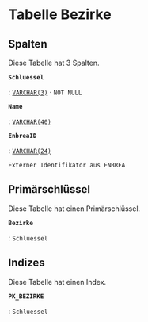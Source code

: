 # Tabelle **Bezirke**

## Spalten

Diese Tabelle hat 3 Spalten.

**`Schluessel`**

:   [`VARCHAR(3)`](https://firebirdsql.org/file/documentation/html/en/refdocs/fblangref40/firebird-40-language-reference.html#fblangref40-datatypes-chartypes) · `NOT NULL`

**`Name`**

:   [`VARCHAR(40)`](https://firebirdsql.org/file/documentation/html/en/refdocs/fblangref40/firebird-40-language-reference.html#fblangref40-datatypes-chartypes)

**`EnbreaID`**

:   [`VARCHAR(24)`](https://firebirdsql.org/file/documentation/html/en/refdocs/fblangref40/firebird-40-language-reference.html#fblangref40-datatypes-chartypes)

    Externer Identifikator aus ENBREA

## Primärschlüssel

Diese Tabelle hat einen Primärschlüssel.

**`Bezirke`**

:   `Schluessel`

## Indizes

Diese Tabelle hat einen Index.

**`PK_BEZIRKE`**

:   `Schluessel`
